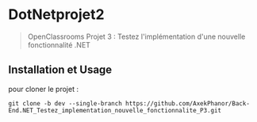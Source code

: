 # DotNetprojet2
> OpenClassrooms
> Projet 3 : Testez l'implémentation d'une nouvelle fonctionnalité .NET


## Installation et Usage

pour cloner le projet :
```
git clone -b dev --single-branch https://github.com/AxekPhanor/Back-End.NET_Testez_implementation_nouvelle_fonctionnalite_P3.git
```
